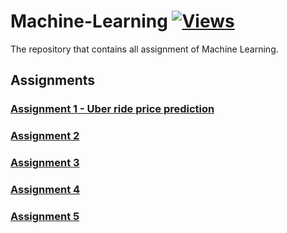 # Machine-Learning [![Views](https://hits.seeyoufarm.com/api/count/incr/badge.svg?url=https%3A%2F%2Fgithub.com%2Fprashantjagtap2909%2FMachine-Learning&count_bg=%2379C83D&title_bg=%23555555&icon=&icon_color=%23E7E7E7&title=Views&edge_flat=false)](https://hits.seeyoufarm.com)
The repository that contains all assignment of Machine Learning.

## Assignments 

### [ Assignment 1 - Uber ride price prediction](https://github.com/prashantjagtap2909/Machine-Learning/blob/main/Assignments/Uber%20ride%20price%20prediction.ipynb)
### [Assignment 2 ]()
### [Assignment 3]()
### [Assignment 4]()
### [Assignment 5]()
